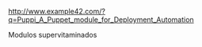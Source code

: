 http://www.example42.com/?q=Puppi_A_Puppet_module_for_Deployment_Automation

Modulos supervitaminados
